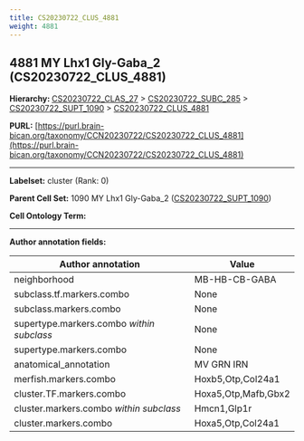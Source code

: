 ```yaml
---
title: CS20230722_CLUS_4881
weight: 4881
---
```

## 4881 MY Lhx1 Gly-Gaba_2 (CS20230722_CLUS_4881)
<b>Hierarchy: </b>
[CS20230722_CLAS_27](../CS20230722_CLAS_27) >
[CS20230722_SUBC_285](../CS20230722_SUBC_285) >
[CS20230722_SUPT_1090](../CS20230722_SUPT_1090) >
[CS20230722_CLUS_4881](../CS20230722_CLUS_4881)

**PURL:** [https://purl.brain-bican.org/taxonomy/CCN20230722/CS20230722_CLUS_4881](https://purl.brain-bican.org/taxonomy/CCN20230722/CS20230722_CLUS_4881)

---


**Labelset:** cluster (Rank: 0)

**Parent Cell Set:** 1090 MY Lhx1 Gly-Gaba_2 ([CS20230722_SUPT_1090](../CS20230722_SUPT_1090))



**Cell Ontology Term:** 

[MARKER GENES.]: #


---

[TRANSFERRED ANNOTATIONS.]: #


[AUTHOR ANNOTATION FIELDS.]: #


**Author annotation fields:**

| Author annotation | Value |
|-------------------|-------|
|neighborhood|MB-HB-CB-GABA|
|subclass.tf.markers.combo|None|
|subclass.markers.combo|None|
|supertype.markers.combo _within subclass_|None|
|supertype.markers.combo|None|
|anatomical_annotation|MV GRN IRN|
|merfish.markers.combo|Hoxb5,Otp,Col24a1|
|cluster.TF.markers.combo|Hoxa5,Otp,Mafb,Gbx2|
|cluster.markers.combo _within subclass_|Hmcn1,Glp1r|
|cluster.markers.combo|Hoxa5,Otp,Col24a1|
